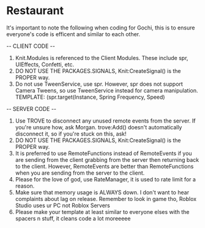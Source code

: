 # Restaurant
It's important to note the following when coding for Gochi, this is to ensure everyone's code is efficent and similar to each other.

-- CLIENT CODE --
1. Knit.Modules is referenced to the Client Modules. These include spr, UIEffects, Confetti, etc.
2. DO NOT USE THE PACKAGES.SIGNALS, Knit:CreateSignal() is the PROPER way.
3. Do not use TweenService, use spr. However, spr does not support Camera Tweens, so use TweenService instead for camera manipulation. TEMPLATE: (spr.target(Instance, Spring Frequency, Speed)

-- SERVER CODE --
1. Use TROVE to disconnect any unused remote events from the server. If you're unsure how, ask Morgan. trove:Add() doesn't automatically disconnect it, so if you're stuck on this, ask!
2. DO NOT USE THE PACKAGES.SIGNALS, Knit:CreateSignal() is the PROPER way.
3. It is preferred to use RemoteFunctions instead of RemoteEvents if you are sending from the client grabbing from the server then returning back to the client. However, RemoteEvents are better than RemoteFunctions when you are sending from the server to the client.
4. Please for the love of god, use RateManager, it is used to rate limit for a reason.
5. Make sure that memory usage is ALWAYS down. I don't want to hear complaints about lag on release. Remember to look in game tho, Roblox Studio uses ur PC not Roblox Servers
6. Please make your template at least similar to everyone elses with the spacers n stuff, it cleans code a lot moreeeee